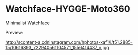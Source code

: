 Watchface-HYGGE-Moto360
=======================

Minimalist Watchface


Preview:

http://scontent-a.cdninstagram.com/hphotos-xaf1/l/t51.2885-15/10616893_722940561104571_1556414437_n.jpg
